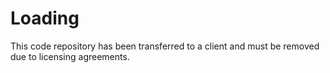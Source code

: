 # Loading
This code repository has been transferred to a client and must be removed due to licensing agreements.
